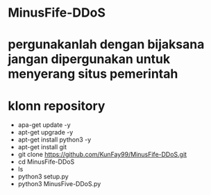 # MinusFife-DDoS
# pergunakanlah dengan bijaksana jangan dipergunakan untuk menyerang situs pemerintah 

# klonn repository

   - apa-get update -y
   - apt-get upgrade -y
   - apt-get install python3 -y
   - apt-get install git
   - git clone https://github.com/KunFay99/MinusFife-DDoS.git
   - cd MinusFife-DDoS
   - ls
   - python3 setup.py
   - python3 MinusFive-DDoS.py
